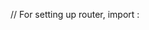 // For setting up router, import :
<script setup>
import { RouterLink, RouterView } from "vue-router";
</script>